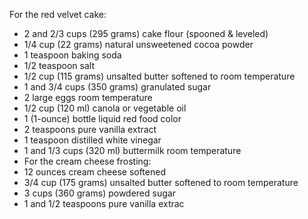For the red velvet cake:
- 2 and 2/3 cups (295 grams) cake flour (spooned & leveled)
- 1/4 cup (22 grams) natural unsweetened cocoa powder
- 1 teaspoon baking soda
- 1/2 teaspoon salt
- 1/2 cup (115 grams) unsalted butter softened to room temperature
- 1 and 3/4 cups (350 grams) granulated sugar
- 2 large eggs room temperature
- 1/2 cup (120 ml) canola or vegetable oil
- 1 (1-ounce) bottle liquid red food color
- 2 teaspoons pure vanilla extract
- 1 teaspoon distilled white vinegar
- 1 and 1/3 cups (320 ml) buttermilk room temperature
- For the cream cheese frosting:
- 12 ounces cream cheese softened
- 3/4 cup (175 grams) unsalted butter softened to room temperature
- 3 cups (360 grams) powdered sugar
- 1 and 1/2 teaspoons pure vanilla extrac